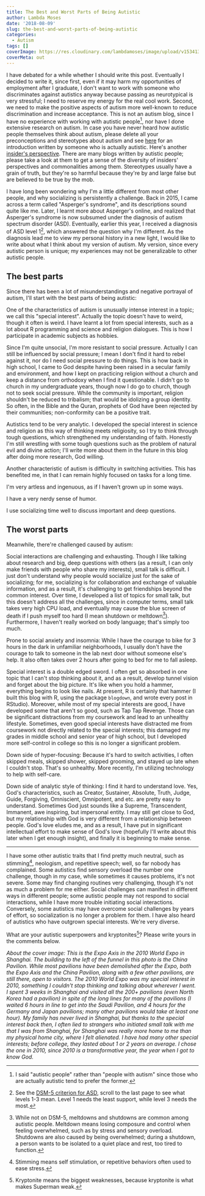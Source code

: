 ```yaml
---
title: The Best and Worst Parts of Being Autistic
author: Lambda Moses
date: '2018-08-09'
slug: the-best-and-worst-parts-of-being-autistic
categories:
  - Autism
tags: []
coverImage: https://res.cloudinary.com/lambdamoses/image/upload/v1534131431/P1090996.jpg
coverMeta: out
---
```


I have debated for a while whether I should write this post. Eventually I decided to write it, since first, even if it may harm my opportunities of employment after I graduate, I don't want to work with someone who discriminates against autistics anyway because passing as neurotypical is very stressful; I need to reserve my energy for the real cool work. Second, we need to make the positive aspects of autism more well-known to reduce discrimination and increase acceptance. This is not an autism blog, since I have no experience with working with autistic people[^1], nor have I done extensive research on autism. In case you have never heard how autistic people themselves think about autism, please delete all your preconceptions and stereotypes about autism and see [here](https://autisticandunapologetic.com/2017/09/16/what-is-autism-an-expert-understanding-in-under-5-minutes/) for an introduction written by someone who is actually autistic. Here's another [insider's perspective](https://autisticnotweird.com/so-whats-it-like-being-autistic/). There are many blogs written by autistic people; please take a look at them to get a sense of the diversity of insiders' perspectives and commonalities among them. Stereotypes usually have a grain of truth, but they're so harmful because they're by and large false but are believed to be true by the mob.

I have long been wondering why I'm a little different from most other people, and why socializing is persistently a challenge. Back in 2015, I came across a term called "Asperger's syndrome", and its descriptions sound quite like me. Later, I learnt more about Asperger's online, and realized that Asperger's syndrome is now subsumed under the diagnosis of autism spectrum disorder (ASD). Eventually, earlier this year, I received a diagnosis of ASD level 1[^2], which answered the question why I'm different. As the diagnosis lead me to view my personal history in a new light, I would like to write about what I think about my version of autism. My version, since every autistic person is unique; my experiences may not be generalizable to other autistic people. 

## The best parts
Since there has been a lot of misunderstandings and negative portrayal of autism, I'll start with the best parts of being autistic:

One of the characteristics of autism is unusually intense interest in a topic; we call this "special interest". Actually the topic doesn't have to weird, though it often is weird. I have learnt a lot from special interests, such as a lot about R programming and science and religion dialogues. This is how I participate in academic subjects as hobbies.

Since I'm quite unsocial, I'm more resistant to social pressure. Actually I can still be influenced by social pressure; I mean I don't find it hard to rebel against it, nor do I need social pressure to do things. This is how back in high school, I came to God despite having been raised in a secular family and environment, and how I kept on practicing religion without a church and keep a distance from orthodoxy when I find it questionable. I didn't go to church in my undergraduate years, though now I do go to church, though not to seek social pressure. While the community is important, religion shouldn't be reduced to tribalism; that would be idolizing a group identity. So often, in the Bible and the Quran, prophets of God have been rejected by their communities; non-conformity can be a positive trait.

Autistics tend to be very analytic. I developed the special interest in science and religion as this way of thinking meets religiosity, so I try to think through tough questions, which strengthened my understanding of faith. Honestly I'm still wrestling with some tough questions such as the problem of natural evil and divine action; I'll write more about them in the future in this blog after doing more research, God willing.

Another characteristic of autism is difficulty in switching activities. This has benefited me, in that I can remain highly focused on tasks for a long time. 

I'm very artless and ingenuous, as if I haven't grown up in some ways.

I have a very nerdy sense of humor.

I use socializing time well to discuss important and deep questions.

## The worst parts
Meanwhile, there're challenged caused by autism:

Social interactions are challenging and exhausting. Though I like talking about research and big, deep questions with others (as a result, I can only make friends with people who share my interests), small talk is difficult. I just don't understand why people would socialize just for the sake of socializing; for me, socializing is for collaboration and exchange of valuable information, and as a result, it's challenging to get friendships beyond the common interest. Over time, I developed a list of topics for small talk, but this doesn't address all the challenges, since in computer terms, small talk takes very high CPU load, and eventually may cause the blue screen of death if I push myself too hard (I mean shutdown or meltdown[^3]). Furthermore, I haven't really worked on body language; that's simply too much.

Prone to social anxiety and insomnia: While I have the courage to bike for 3 hours in the dark in unfamiliar neighborhoods, I usually don't have the courage to talk to someone in the lab next door without someone else's help. It also often takes over 2 hours after going to bed for me to fall asleep. 

Special interest is a double edged sword. I often get so absorbed in one topic that I can't stop thinking about it, and as a result, develop tunnel vision and forget about the big picture. It's like when you hold a hammer, everything begins to look like nails. At present, R is certainly that hammer (I built this blog with R, using the package `blogdown`, and wrote every post in RStudio). Moreover, while most of my special interests are good, I have developed some that aren't so good, such as Tap Tap Revenge. Those can be significant distractions from my coursework and lead to an unhealthy lifestyle. Sometimes, even good special interests have distracted me from coursework not directly related to the special interests; this damaged my grades in middle school and senior year of high school, but I developed more self-control in college so this is no longer a significant problem.

Down side of hyper-focusing: Because it's hard to switch activities, I often skipped meals, skipped shower, skipped grooming, and stayed up late when I couldn't stop. That's so unhealthy. More recently, I'm utilizing technology to help with self-care.

Down side of analytic style of thinking: I find it hard to understand love. Yes, God's characteristics, such as Creator, Sustainer, Absolute, Truth, Judge, Guide, Forgiving, Omniscient, Omnipotent, and etc. are pretty easy to understand. Sometimes God just sounds like a Supreme, Transcendent, Immanent, awe inspiring, but impersonal entity. I may still get close to God, but my relationship with God is very different from a relationship between people. God's love eludes me, and as a result, I have put in significant intellectual effort to make sense of God's love (hopefully I'll write about this later when I get enough insight), and finally it is beginning to make sense.

***

I have some other autistic traits that I find pretty much neutral, such as stimming[^4], neologism, and repetitive speech; well, so far nobody has complained. Some autistics find sensory overload the number one challenge, though in my case, while sometimes it causes problems, it's not severe. Some may find changing routines very challenging, though it's not as much a problem for me either. Social challenges can manifest in different ways in different people; some autistic people may not respond to social interactions, while I have more trouble initiating social interactions. Conversely, some autistics may have overcome social challenges by years of effort, so socialization is no longer a problem for them. I have also heard of autistics who have outgrown special interests. We're very diverse. 

What are your autistic superpowers and kryptonites[^5]? Please write yours in the comments below.

_About the cover image: This is the Expo Axis in the 2010 World Expo in Shanghai. The building to the left of the funnel in this photo is the China Pavilion. While most pavilions have been demolished after the Expo, both the Expo Axis and the China Pavilion, along with a few other pavilions, are still there, open to visitors. The 2010 World Expo was my special interest in 2010, something I couldn't stop thinking and talking about wherever I went. I spent 3 weeks in Shanghai and visited all the 200+ pavilions (even North Korea had a pavilion) in spite of the long lines for many of the pavilions (I waited 6 hours in line to get into the Saudi Pavilion, and 4 hours for the Germany and Japan pavilions; many other pavilions would take at least one hour). My family has never lived in Shanghai, but thanks to the special interest back then, I often lied to strangers who initiated small talk with me that I was from Shanghai, for Shanghai was really more home to me than my physical home city, where I felt alienated. I have had many other special interests; before college, they lasted about 1 or 2 years on average. I chose the one in 2010, since 2010 is a transformative year, the year when I got to know God._

[^1]: I said "autistic people" rather than "people with autism" since those who are actually autistic tend to prefer the former.
[^2]: See the [DSM-5 criterion for ASD](https://images.pearsonclinical.com/images/assets/basc-3/basc3resources/DSM5_DiagnosticCriteria_AutismSpectrumDisorder.pdf), scroll to the last page to see what levels 1-3 mean. Level 1 needs the least support, while level 3 needs the most.
[^3]: While not on DSM-5, meltdowns and shutdowns are common among autistic people. Meltdown means losing composure and control when feeling overwhelmed, such as by stress and sensory overload. Shutdowns are also caused by being overwhelmed; during a shutdown, a person wants to be isolated to a quiet place and rest, too tired to function.
[^4]: Stimming means self stimulation, or repetitive behaviors often used to ease stress.
[^5]: Kryptonite means the biggest weaknesses, because kryptonite is what makes Superman weak.